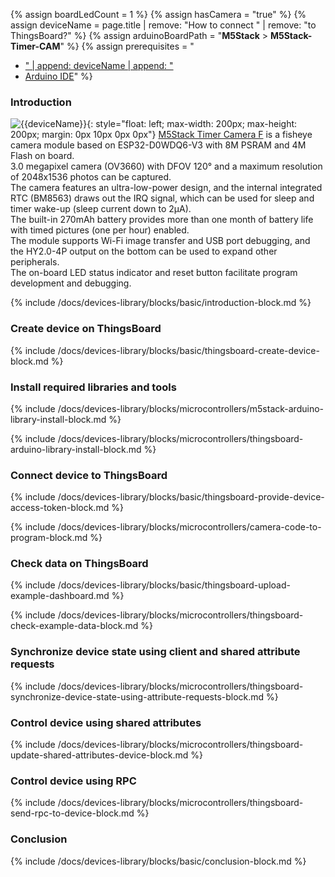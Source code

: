 {% assign boardLedCount = 1 %}
{% assign hasCamera = "true" %}
{% assign deviceName = page.title | remove: "How to connect " | remove: "to ThingsBoard?" %}
{% assign arduinoBoardPath = "**M5Stack** > **M5Stack-Timer-CAM**" %}
{% assign prerequisites = "
- [" | append: deviceName | append: "](https://shop.m5stack.com/collections/m5-cameras/products/esp32-psram-timer-camera-fisheye-ov3660)
- [Arduino IDE](https://www.arduino.cc/en/software)"
 %}

### Introduction

![{{deviceName}}](https://img.thingsboard.io/devices-library/{{page.deviceImageFileName}}){: style="float: left; max-width: 200px; max-height: 200px; margin: 0px 10px 0px 0px"}
[M5Stack Timer Camera F](https://shop.m5stack.com/collections/m5-cameras/products/esp32-psram-timer-camera-fisheye-ov3660) is a fisheye camera module based on ESP32-D0WDQ6-V3 with 8M PSRAM and 4M Flash on board.  
3.0 megapixel camera (OV3660) with DFOV 120° and a maximum resolution of 2048x1536 photos can be captured.  
The camera features an ultra-low-power design, and the internal integrated RTC (BM8563) draws out the IRQ signal, which can be used for sleep and timer wake-up (sleep current down to 2μA).  
The built-in 270mAh battery provides more than one month of battery life with timed pictures (one per hour) enabled.  
The module supports Wi-Fi image transfer and USB port debugging, and the HY2.0-4P output on the bottom can be used to expand other peripherals.  
The on-board LED status indicator and reset button facilitate program development and debugging.  

{% include /docs/devices-library/blocks/basic/introduction-block.md %}

### Create device on ThingsBoard

{% include /docs/devices-library/blocks/basic/thingsboard-create-device-block.md %}

### Install required libraries and tools

{% include /docs/devices-library/blocks/microcontrollers/m5stack-arduino-library-install-block.md %}

{% include /docs/devices-library/blocks/microcontrollers/thingsboard-arduino-library-install-block.md %}

### Connect device to ThingsBoard 

{% include /docs/devices-library/blocks/basic/thingsboard-provide-device-access-token-block.md %}

{% include /docs/devices-library/blocks/microcontrollers/camera-code-to-program-block.md %}

### Check data on ThingsBoard

{% include /docs/devices-library/blocks/basic/thingsboard-upload-example-dashboard.md %}

{% include /docs/devices-library/blocks/microcontrollers/thingsboard-check-example-data-block.md %}

### Synchronize device state using client and shared attribute requests

{% include /docs/devices-library/blocks/microcontrollers/thingsboard-synchronize-device-state-using-attribute-requests-block.md %}

### Control device using shared attributes

{% include /docs/devices-library/blocks/microcontrollers/thingsboard-update-shared-attributes-device-block.md %}

### Control device using RPC

{% include /docs/devices-library/blocks/microcontrollers/thingsboard-send-rpc-to-device-block.md %}

### Conclusion

{% include /docs/devices-library/blocks/basic/conclusion-block.md %}   
